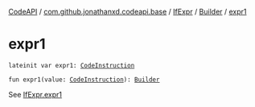 [CodeAPI](../../../index.md) / [com.github.jonathanxd.codeapi.base](../../index.md) / [IfExpr](../index.md) / [Builder](index.md) / [expr1](.)

# expr1

`lateinit var expr1: `[`CodeInstruction`](../../../com.github.jonathanxd.codeapi/-code-instruction.md)

`fun expr1(value: `[`CodeInstruction`](../../../com.github.jonathanxd.codeapi/-code-instruction.md)`): `[`Builder`](index.md)

See [IfExpr.expr1](../expr1.md)

